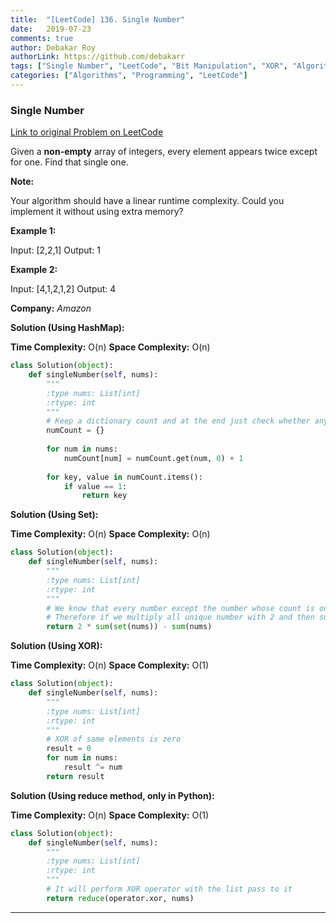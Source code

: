 ```yaml
---
title:  "[LeetCode] 136. Single Number"
date:   2019-07-23
comments: true
author: Debakar Roy
authorLink: https://github.com/debakarr
tags: ["Single Number", "LeetCode", "Bit Manipulation", "XOR", "Algorithm", "Python", "Problem Solving"]
categories: ["Algorithms", "Programming", "LeetCode"]
---
```


### Single Number
 
[Link to original Problem on LeetCode](https://leetcode.com/problems/single-number/)

Given a **non-empty** array of integers, every element appears twice except for one. Find that single one.

**Note:**

Your algorithm should have a linear runtime complexity. Could you implement it without using extra memory?

**Example 1:**

Input: [2,2,1]
Output: 1

**Example 2:**

Input: [4,1,2,1,2]
Output: 4

**Company:**
*Amazon*


**Solution (Using HashMap):**

**Time Complexity:** O(n)
**Space Complexity:** O(n)

```python
class Solution(object):
    def singleNumber(self, nums):
        """
        :type nums: List[int]
        :rtype: int
        """
        # Keep a dictionary count and at the end just check whether any number has a count of 1
        numCount = {}
        
        for num in nums:
            numCount[num] = numCount.get(num, 0) + 1
            
        for key, value in numCount.items():
            if value == 1:
                return key
```

**Solution (Using Set):**

**Time Complexity:** O(n)
**Space Complexity:** O(n)

```python
class Solution(object):
    def singleNumber(self, nums):
        """
        :type nums: List[int]
        :rtype: int
        """
        # We know that every number except the number whose count is one is repeated twice
        # Therefore if we multiply all unique number with 2 and then subtract it with the sum of the list we should get our desire output
        return 2 * sum(set(nums)) - sum(nums)
```

**Solution (Using XOR):**

**Time Complexity:** O(n)
**Space Complexity:** O(1)

```python
class Solution(object):
    def singleNumber(self, nums):
        """
        :type nums: List[int]
        :rtype: int
        """
        # XOR of same elements is zero
        result = 0
        for num in nums:
            result ^= num
        return result
```

**Solution (Using reduce method, only in Python):**

**Time Complexity:** O(n)
**Space Complexity:** O(1)

```python
class Solution(object):
    def singleNumber(self, nums):
        """
        :type nums: List[int]
        :rtype: int
        """
        # It will perform XOR operator with the list pass to it
        return reduce(operator.xor, nums)
```

<hr><br />
